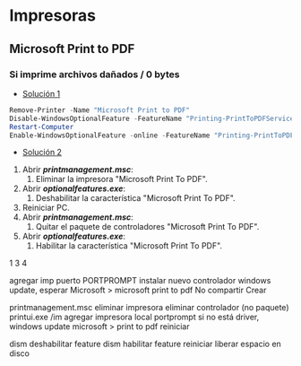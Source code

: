 # Impresoras

## Microsoft Print to PDF

### Si imprime archivos dañados / 0 bytes
- [Solución 1](https://community.spiceworks.com/topic/2025656-ms-print-to-pdf-files-corrupted-or-damaged)
```powershell
Remove-Printer -Name "Microsoft Print to PDF"
Disable-WindowsOptionalFeature -FeatureName "Printing-PrintToPDFServices-Features" -Online
Restart-Computer
Enable-WindowsOptionalFeature -online -FeatureName "Printing-PrintToPDFServices-Features" -All
```

- [Solución 2]()
1. Abrir ***printmanagement.msc***:
   1. Eliminar la impresora "Microsoft Print To PDF".
2. Abrir ***optionalfeatures.exe***:
   1. Deshabilitar la característica "Microsoft Print To PDF".
3. Reiniciar PC.
4. Abrir ***printmanagement.msc***:
   1. Quitar el paquete de controladores "Microsoft Print To PDF".
5. Abrir ***optionalfeatures.exe***:
   1. Habilitar la característica "Microsoft Print To PDF".

1
3
4

agregar imp puerto PORTPROMPT
instalar nuevo controlador
windows update, esperar
Microsoft > microsoft print to pdf
No compartir
Crear

printmanagement.msc
    eliminar impresora
    eliminar controlador (no paquete)
printui.exe /im
    agregar impresora local
    portprompt
    si no está driver, windows update
    microsoft > print to pdf
reiniciar

dism deshabilitar feature
dism habilitar feature
reiniciar
liberar espacio en disco